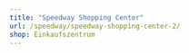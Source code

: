 ```yaml
---
title: "Speedway Shopping Center"
url: /speedway/speedway-shopping-center-2/
shop: Einkaufszentrum
---
```

